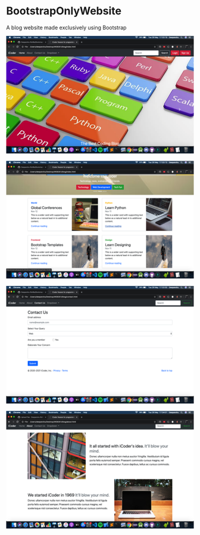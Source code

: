 # BootstrapOnlyWebsite
A blog website made exclusively using Bootstrap


![Home page 1](home.png) <br /> <br />
![Home page 2](home2.png) <br /> <br />
![Contact page](contact.png) <br /> <br />
![About Page](about.png) <br /> <br />
